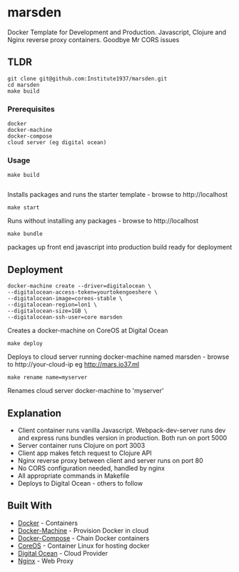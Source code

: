 # marsden

Docker Template for Development and Production. Javascript, Clojure and Nginx reverse proxy containers. Goodbye Mr CORS issues

## TLDR

```
git clone git@github.com:Institute1937/marsden.git
cd marsden
make build
```

### Prerequisites

```
docker
docker-machine
docker-compose
cloud server (eg digital ocean)
```

### Usage



```
make build


```

Installs packages and runs the starter template - browse to http://localhost

```
make start
```

Runs without installing any packages - browse to http://localhost

```
make bundle
```
packages up front end javascript into production build ready for deployment


## Deployment

```
docker-machine create --driver=digitalocean \
--digitalocean-access-token=yourtokengoeshere \
--digitalocean-image=coreos-stable \
--digitalocean-region=lon1 \
--digitalocean-size=1GB \
--digitalocean-ssh-user=core marsden
```

Creates a docker-machine on CoreOS at Digital Ocean

```
make deploy

```
Deploys to cloud server running docker-machine named marsden - browse to http://your-cloud-ip eg http://mars.io37.ml

```
make rename name=myserver
```

Renames cloud server docker-machine to 'myserver'

## Explanation

* Client container runs vanilla Javascript. Webpack-dev-server runs dev and express runs bundles version in production. Both run on port 5000
* Server container runs Clojure on port 3003
* Client app makes fetch request to Clojure API
* Nginx reverse proxy between client and server runs on port 80
* No CORS configuration needed, handled by nginx
* All appropriate commands in Makefile
* Deploys to Digital Ocean - others to follow

## Built With

* [Docker](http://www.docker.com) - Containers
* [Docker-Machine](https://github.com/docker/machine) - Provision Docker in cloud
* [Docker-Compose](https://github.com/docker/compose) - Chain Docker containers
* [CoreOS](http://www.coreos.com) - Container Linux for hosting docker
* [Digital Ocean](https://github.com/docker/machine) - Cloud Provider
* [Nginx](https://www.nginx.com/solutions/) - Web Proxy
